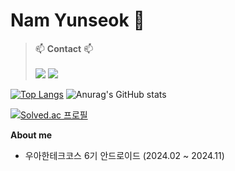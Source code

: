 # Nam Yunseok 👻

>📫 **Contact** 📫
><br/>
><br/>
><img src="https://img.shields.io/badge/Velog-1EBC8F?style=for-the-badge&logo=velog&logoColor=white"/> <img src="https://img.shields.io/badge/peter7032742@gmail.com-D14836?style=for-the-badge&logo=gmail&logoColor=white"/>


[![Top Langs](https://github-readme-stats.vercel.app/api/top-langs/?username=Namyunsuk&layout=donut&hide=python,JavaScript,c,css,cython,html,jupyter%20notebook,fortran,shell,hack,smarty)](https://github.com/Namyunsuk/github-readme-stats)
![Anurag's GitHub stats](https://github-readme-stats.vercel.app/api?username=Namyunsuk&show_icons=true)  

[![Solved.ac
프로필](http://mazassumnida.wtf/api/generate_badge?boj=yunsuk0328)](https://solved.ac/yunsuk0328)

**About me**
- 우아한테크코스 6기 안드로이드 (2024.02 ~ 2024.11)
